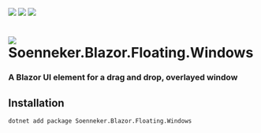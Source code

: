 ﻿[![](https://img.shields.io/nuget/v/soenneker.blazor.floating.windows.svg?style=for-the-badge)](https://www.nuget.org/packages/soenneker.blazor.floating.windows/)
[![](https://img.shields.io/github/actions/workflow/status/soenneker/soenneker.blazor.floating.windows/publish-package.yml?style=for-the-badge)](https://github.com/soenneker/soenneker.blazor.floating.windows/actions/workflows/publish-package.yml)
[![](https://img.shields.io/nuget/dt/soenneker.blazor.floating.windows.svg?style=for-the-badge)](https://www.nuget.org/packages/soenneker.blazor.floating.windows/)

# ![](https://user-images.githubusercontent.com/4441470/224455560-91ed3ee7-f510-4041-a8d2-3fc093025112.png) Soenneker.Blazor.Floating.Windows
### A Blazor UI element for a drag and drop, overlayed window

## Installation

```
dotnet add package Soenneker.Blazor.Floating.Windows
```
